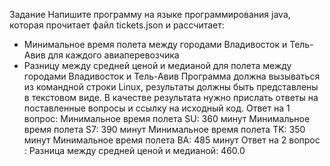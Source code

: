 Задание
Напишите программу на языке программирования
java, которая прочитает файл tickets.json и
рассчитает:
- Минимальное время полета между городами
Владивосток и Тель-Авив для каждого
авиаперевозчика
- Разницу между средней ценой и медианой для
полета между городами  Владивосток и Тель-Авив
Программа должна вызываться из командной строки
Linux, результаты должны быть представлены в
текстовом виде.
В качестве результата нужно прислать ответы на
поставленные вопросы и ссылку на исходный код.
Ответ на 1 вопрос:
Минимальное время полета SU: 360 минут
Минимальное время полета S7: 390 минут
Минимальное время полета TK: 350 минут
Минимальное время полета BA: 485 минут
Ответ на 2 вопрос : Разница между средней ценой и медианой: 460.0
